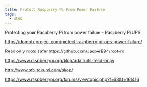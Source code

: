 ```yaml
---
title: Protect Raspberry Pi From Power Failure
tags:
  - stub
---
```


Protecting your Raspberry Pi from power failure - Raspberry Pi UPS

https://domoticproject.com/protect-raspberry-pi-ups-power-failure/

Read only roots safer https://github.com/JasperE84/root-ro

https://www.raspberrypi.org/blog/adafruits-read-only/

http://www.sfo-takumi.com/shop/

https://www.raspberrypi.org/forums/viewtopic.php?f=63&t=161416
